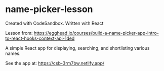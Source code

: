 # name-picker-lesson
Created with CodeSandbox. Written with React

Lesson from: https://egghead.io/courses/build-a-name-picker-app-intro-to-react-hooks-context-api-1ded

A simple React app for displaying, searching, and shortlisting various names.

See the app at: https://csb-3rm7bw.netlify.app/
